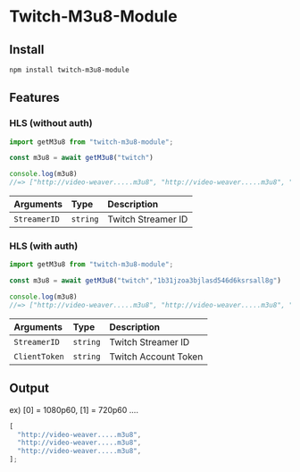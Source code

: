 # Twitch-M3u8-Module <img src="https://img.shields.io/static/v1?label=code&message=Node.js&color=green" alt="">

## Install

```sh
npm install twitch-m3u8-module
```

## Features

### HLS (without auth)

```javascript
import getM3u8 from "twitch-m3u8-module";

const m3u8 = await getM3u8("twitch")

console.log(m3u8)
//=> ["http://video-weaver.....m3u8", "http://video-weaver.....m3u8", "http://video-weaver.....m3u8"]
```

| Arguments    | Type     | Description        |
| :----------- | :------- | :----------------- |
| `StreamerID` | `string` | Twitch Streamer ID |

### HLS (with auth)

```javascript
import getM3u8 from "twitch-m3u8-module";

const m3u8 = await getM3u8("twitch","1b31jzoa3bjlasd546d6ksrsall8g")

console.log(m3u8)
//=> ["http://video-weaver.....m3u8", "http://video-weaver.....m3u8", "http://video-weaver.....m3u8"]
```

| Arguments     | Type     | Description          |
| :------------ | :------- | :------------------- |
| `StreamerID`  | `string` | Twitch Streamer ID   |
| `ClientToken` | `string` | Twitch Account Token |

## Output

ex) [0] = 1080p60, [1] = 720p60 ....

```javascript
[
  "http://video-weaver.....m3u8",
  "http://video-weaver.....m3u8",
  "http://video-weaver.....m3u8",
];
```
